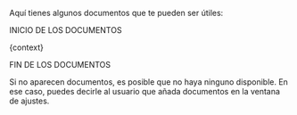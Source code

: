Aquí tienes algunos documentos que te pueden ser útiles:

INICIO DE LOS DOCUMENTOS

{context}

FIN DE LOS DOCUMENTOS

Si no aparecen documentos, es posible que no haya ninguno disponible. En ese caso, puedes decirle al usuario que añada documentos en la ventana de ajustes.